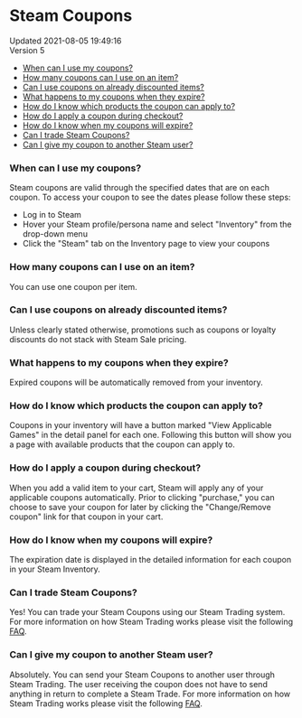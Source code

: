 # Steam Coupons
Updated 2021-08-05 19:49:16  
Version 5  

* [When can I use my coupons?](#use)
* [How many coupons can I use on an item? ](#howmany)
* [Can I use coupons on already discounted items? ](#discounted)
* [What happens to my coupons when they expire? ](#happens)
* [How do I know which products the coupon can apply to? ](#which)
* [How do I apply a coupon during checkout? ](#checkout)
* [How do I know when my coupons will expire?](#expire)
* [Can I trade Steam Coupons?](#trade)
* [Can I give my coupon to another Steam user?](#give)

  
  
  
  
### When can I use my coupons?
Steam coupons are valid through the specified dates that are on each coupon. To access your coupon to see the dates please follow these steps:  
  

* Log in to Steam
* Hover your Steam profile/persona name and select "Inventory" from the drop-down menu
* Click the "Steam" tab on the Inventory page to view your coupons

  
  
  
  
### How many coupons can I use on an item?
You can use one coupon per item.  
  
  
  
### Can I use coupons on already discounted items?
Unless clearly stated otherwise, promotions such as coupons or loyalty discounts do not stack with Steam Sale pricing.  
  
  
  
### What happens to my coupons when they expire?
Expired coupons will be automatically removed from your inventory.  
  
  
  
### How do I know which products the coupon can apply to?
Coupons in your inventory will have a button marked "View Applicable Games" in the detail panel for each one. Following this button will show you a page with available products that the coupon can apply to.  
  
  
  
### How do I apply a coupon during checkout?
When you add a valid item to your cart, Steam will apply any of your applicable coupons automatically. Prior to clicking "purchase," you can choose to save your coupon for later by clicking the "Change/Remove coupon" link for that coupon in your cart.  
  
  
  
### How do I know when my coupons will expire?
The expiration date is displayed in the detailed information for each coupon in your Steam Inventory.  
  
  
  
### Can I trade Steam Coupons?
Yes! You can trade your Steam Coupons using our Steam Trading system. For more information on how Steam Trading works please visit the following [FAQ](https://help.steampowered.com/en/faqs/view/46A2-2B3C-95CC-8878).  
  
  
  
### Can I give my coupon to another Steam user?
Absolutely. You can send your Steam Coupons to another user through Steam Trading. The user receiving the coupon does not have to send anything in return to complete a Steam Trade. For more information on how Steam Trading works please visit the following [FAQ](https://help.steampowered.com/en/faqs/view/46A2-2B3C-95CC-8878).